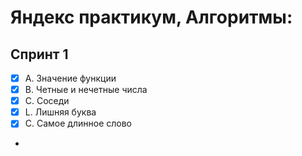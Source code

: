 # Яндекс практикум, Алгоритмы:

## Спринт 1

- [x] А. Значение функции
- [x] B. Четные и нечетные числа
- [x] C. Соседи
- [x] L. Лишняя буква
- [x] C. Самое длинное слово
- 